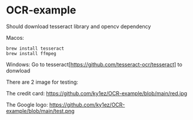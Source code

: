 # OCR-example

Should download tesseract library and opencv dependency

Macos:
```
brew install tesseract
brew install ffmpeg
```

Windows:
Go to tesseract[https://github.com/tesseract-ocr/tesseract] to donwload

There are 2 image for testing:

The credit card:
https://github.com/ky1ez/OCR-example/blob/main/red.jpg

The Google logo:
https://github.com/ky1ez/OCR-example/blob/main/test.png